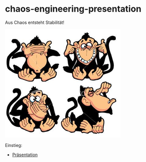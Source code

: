 # chaos-engineering-presentation

Aus Chaos entsteht Stabilität!

![](pictures/2002208.jpg)

Einstieg: 
* [Präsentation](https://benjitrapp.github.io/chaos-engineering/)
